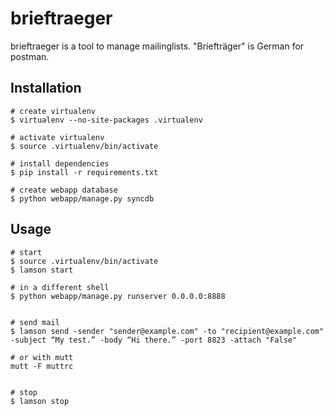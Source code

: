 brieftraeger
============

brieftraeger is a tool to manage mailinglists.  "Briefträger" is German for
postman.


Installation
-----------

    # create virtualenv
    $ virtualenv --no-site-packages .virtualenv

    # activate virtualenv
    $ source .virtualenv/bin/activate

    # install dependencies
    $ pip install -r requirements.txt

    # create webapp database
    $ python webapp/manage.py syncdb


Usage
-----

    # start
    $ source .virtualenv/bin/activate
    $ lamson start

    # in a different shell
    $ python webapp/manage.py runserver 0.0.0.0:8888


    # send mail
    $ lamson send -sender "sender@example.com" -to "recipient@example.com" -subject “My test.” -body “Hi there.” -port 8823 -attach "False"

    # or with mutt
    mutt -F muttrc


    # stop
    $ lamson stop

